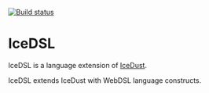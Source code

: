 [![Build status](http://buildfarm.metaborg.org/job/metaborgcube/job/IceDSL/job/develop/badge/icon)](http://buildfarm.metaborg.org/job/metaborgcube/job/IceDSL/job/develop/)

# IceDSL

IceDSL is a language extension of [IceDust](https://github.com/MetaBorgCube/IceDust).

IceDSL extends IceDust with WebDSL language constructs.
